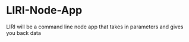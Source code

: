# LIRI-Node-App
LIRI will be a command line node app that takes in parameters and gives you back data
